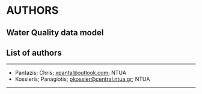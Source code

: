 # AUTHORS

## Water Quality data model

## List of authors
___
- Pantazis; Chris; xpanta@outlook.com; NTUA
- Kossieris; Panagiotis; pkossier@central.ntua.gr; NTUA
____
